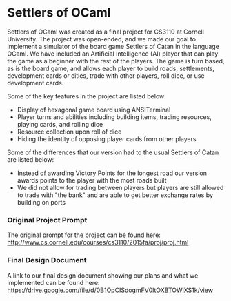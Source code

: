 # Settlers of OCaml

Settlers of OCaml was created as a final project for CS3110 at Cornell University. The project was open-ended, and we made our goal to implement a simulator of the board game Settlers of Catan in the language OCaml. We have included an Artificial Intelligence (AI) player that can play the game as a beginner with the rest of the players. The game is turn based, as is the board game, and allows each player to build roads, settlements, development cards or cities, trade with other players, roll dice, or use development cards.  

Some of the key features in the project are listed below:
  - Display of hexagonal game board using ANSITerminal
  - Player turns and abilities including building items, trading resources, playing cards, and rolling dice
  - Resource collection upon roll of dice
  - Hiding the identity of opposing player cards from other players 
 
Some of the differences that our version had to the usual Settlers of Catan are listed below:
  - Instead of awarding Victory Points for the longest road our version awards points to the player with the most roads built
  - We did not allow for trading between players but players are still allowed to trade with "the bank" and are able to get better exchange rates by building on ports


### Original Project Prompt
The original prompt for the project can be found here: http://www.cs.cornell.edu/courses/cs3110/2015fa/proj/proj.html

### Final Design Document
A link to our final design document showing our plans and what we implemented can be found here:
https://drive.google.com/file/d/0B1OpCISdogmFV0ltOXBTOWlXS1k/view
